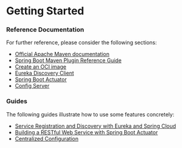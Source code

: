 # Getting Started

### Reference Documentation

For further reference, please consider the following sections:

* [Official Apache Maven documentation](https://maven.apache.org/guides/index.html)
* [Spring Boot Maven Plugin Reference Guide](https://docs.spring.io/spring-boot/docs/3.0.5/maven-plugin/reference/html/)
* [Create an OCI image](https://docs.spring.io/spring-boot/docs/3.0.5/maven-plugin/reference/html/#build-image)
* [Eureka Discovery Client](https://docs.spring.io/spring-cloud-netflix/docs/current/reference/html/#service-discovery-eureka-clients)
* [Spring Boot Actuator](https://docs.spring.io/spring-boot/docs/3.0.5/reference/htmlsingle/#actuator)
* [Config Server](https://docs.spring.io/spring-cloud-config/docs/current/reference/html/#_spring_cloud_config_server)

### Guides

The following guides illustrate how to use some features concretely:

* [Service Registration and Discovery with Eureka and Spring Cloud](https://spring.io/guides/gs/service-registration-and-discovery/)
* [Building a RESTful Web Service with Spring Boot Actuator](https://spring.io/guides/gs/actuator-service/)
* [Centralized Configuration](https://spring.io/guides/gs/centralized-configuration/)

